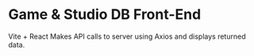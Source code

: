 # Game & Studio DB Front-End
Vite + React
Makes API calls to server using Axios and displays returned data.